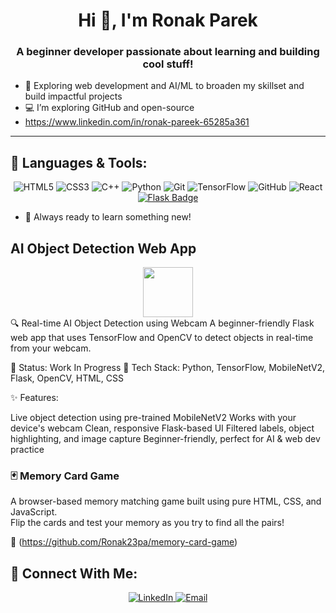 <h1 align="center">Hi 👋, I'm Ronak Parek</h1>
<h3 align="center">A beginner developer passionate about learning and building cool stuff!</h3>

- 🌱 Exploring web development and AI/ML to broaden my skillset and build impactful projects
- 💻 I’m exploring GitHub and open-source
- https://www.linkedin.com/in/ronak-pareek-65285a361

---

## 🚀 Languages & Tools:
<p align="center">
  <img src="https://img.icons8.com/color/48/000000/html-5--v1.png" title="HTML5"/>
  <img src="https://img.icons8.com/color/48/000000/css3.png" title="CSS3"/>
   <img src="https://img.icons8.com/color/48/000000/c-plus-plus-logo.png" alt="C++" title="C++" />
  <img src="https://img.icons8.com/color/48/000000/python--v1.png" title="Python"/>
  <img src="https://img.icons8.com/color/48/000000/git.png" title="Git"/>
  <img src="https://img.icons8.com/color/48/000000/tensorflow.png" title="TensorFlow"/>
  <img src="https://img.icons8.com/color/48/000000/github.png" title="GitHub"/>
  <img src="https://img.icons8.com/color/48/000000/react-native.png" alt="React" title="React" />
  <a href="https://flask.palletsprojects.com/" target="_blank">
  <img src="https://img.shields.io/badge/Flask-000000?style=for-the-badge&logo=flask&logoColor=white" alt="Flask Badge"/>
</a>
</p>

- 🧠 Always ready to learn something new!

 ## AI Object Detection Web App
<div align="center"> <img src="https://img.icons8.com/color/96/artificial-intelligence.png" width="80"/> </div>
🔍 Real-time AI Object Detection using Webcam
A beginner-friendly Flask web app that uses TensorFlow and OpenCV to detect objects in real-time from your webcam.

🚧 Status: Work In Progress
🧰 Tech Stack: Python, TensorFlow, MobileNetV2, Flask, OpenCV, HTML, CSS

✨ Features:

Live object detection using pre-trained MobileNetV2
Works with your device's webcam
Clean, responsive Flask-based UI
Filtered labels, object highlighting, and image capture
Beginner-friendly, perfect for AI & web dev practice

### 🃏 Memory Card Game

A browser-based memory matching game built using pure HTML, CSS, and JavaScript.  
Flip the cards and test your memory as you try to find all the pairs!

🔗 (https://github.com/Ronak23pa/memory-card-game)

## 🔗 Connect With Me:
<p align="center">
  <a href="https://www.linkedin.com/in/ronak-pareek-65285a361" target="_blank">
    <img src="https://img.icons8.com/color/48/000000/linkedin.png" title="LinkedIn"/>
  </a>
  <a href="mailto:your.email@example.com">
    <img src="https://img.icons8.com/color/48/000000/gmail.png" title="Email"/>
  </a>
</p>
